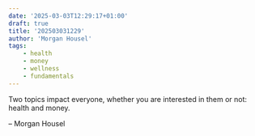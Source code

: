 ```yaml
---
date: '2025-03-03T12:29:17+01:00'
draft: true
title: '202503031229'
author: 'Morgan Housel'
tags:
    - health
    - money
    - wellness
    - fundamentals
---
```

Two topics impact everyone, whether you are interested in them or not: health and money.

– Morgan Housel
